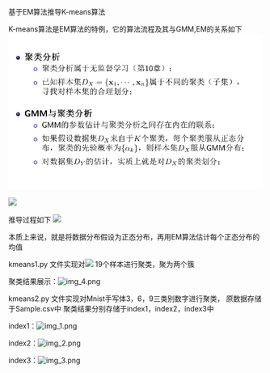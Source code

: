 基于EM算法推导K-means算法

K-means算法是EM算法的特例，它的算法流程及其与GMM,EM的关系如下
![](1.png)

![](../../../Snip20211021_5.png)

推导过程如下
![](../../../Snip20211021_6.png)

本质上来说，就是将数据分布假设为正态分布，再用EM算法估计每个正态分布的均值

kmeans1.py 文件实现对![](../../../Snip20211021_1.png)
19个样本进行聚类，聚为两个簇

聚类结果展示：![img_4.png](img_4.png)

kmeans2.py 文件实现对Mnist手写体3，6，9三类别数字进行聚类，
原数据存储于Sample.csv中
聚类结果分别存储于index1，index2，index3中

index1：![img_1.png](img_1.png)

index2：![img_2.png](img_2.png)

index3：![img_3.png](img_3.png)

